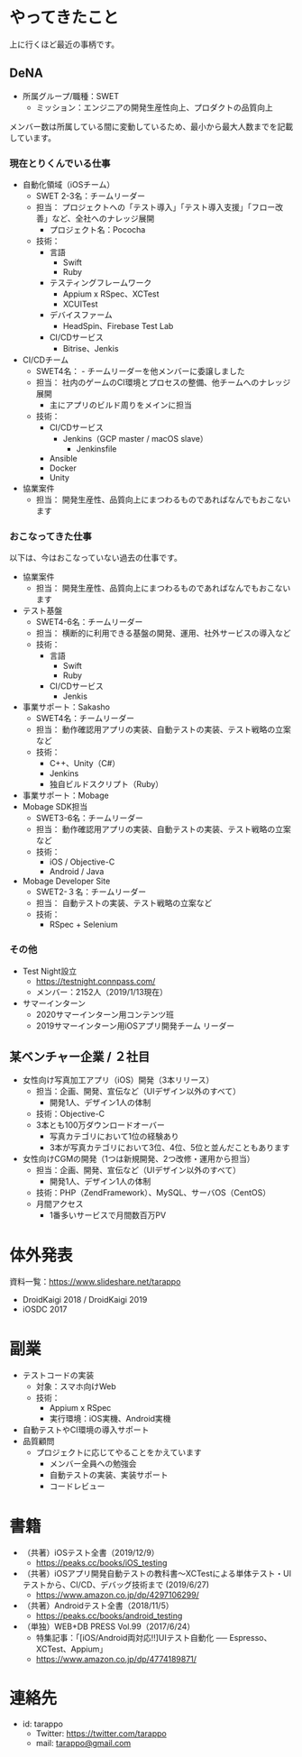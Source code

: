 # やってきたこと
上に行くほど最近の事柄です。

## DeNA
- 所属グループ/職種：SWET
  - ミッション：エンジニアの開発生産性向上、プロダクトの品質向上

メンバー数は所属している間に変動しているため、最小から最大人数までを記載しています。

### 現在とりくんでいる仕事
- 自動化領域（iOSチーム）
   - SWET 2-3名：チームリーダー
   - 担当： プロジェクトへの「テスト導入」「テスト導入支援」「フロー改善」など、全社へのナレッジ展開
      - プロジェクト名：Pococha
   - 技術：
      - 言語
         - Swift
         - Ruby
      - テスティングフレームワーク
         - Appium x RSpec、XCTest
         - XCUITest
      - デバイスファーム
         - HeadSpin、Firebase Test Lab
      - CI/CDサービス
         - Bitrise、Jenkis
- CI/CDチーム
   - SWET4名：
         - チームリーダーを他メンバーに委譲しました
   - 担当： 社内のゲームのCI環境とプロセスの整備、他チームへのナレッジ展開
     - 主にアプリのビルド周りをメインに担当
   - 技術：
      - CI/CDサービス
         - Jenkins（GCP master / macOS slave）
           - Jenkinsfile
      - Ansible
      - Docker
      - Unity
- 協業案件
   - 担当： 開発生産性、品質向上にまつわるものであればなんでもおこないます

### おこなってきた仕事
以下は、今はおこなっていない過去の仕事です。

- 協業案件
   - 担当： 開発生産性、品質向上にまつわるものであればなんでもおこないます
- テスト基盤
   - SWET4-6名：チームリーダー
   - 担当： 横断的に利用できる基盤の開発、運用、社外サービスの導入など
   - 技術：
      - 言語
         - Swift
         - Ruby
      - CI/CDサービス
         - Jenkis
- 事業サポート：Sakasho
   - SWET4名：チームリーダー
   - 担当： 動作確認用アプリの実装、自動テストの実装、テスト戦略の立案など
   - 技術：
      - C++、Unity（C#）
      - Jenkins
      - 独自ビルドスクリプト（Ruby）
- 事業サポート：Mobage
 - Mobage SDK担当
   - SWET3-6名：チームリーダー
   - 担当： 動作確認用アプリの実装、自動テストの実装、テスト戦略の立案など
   - 技術：
      - iOS / Objective-C
      - Android / Java
 - Mobage Developer Site
   - SWET2-３名：チームリーダー
   - 担当： 自動テストの実装、テスト戦略の立案など
   - 技術： 
       - RSpec + Selenium


### その他
- Test Night設立
   - https://testnight.connpass.com/
   - メンバー：2152人（2019/1/13現在）
- サマーインターン
  - 2020サマーインターン用コンテンツ班
  - 2019サマーインターン用iOSアプリ開発チーム リーダー

## 某ベンチャー企業 / ２社目
- 女性向け写真加工アプリ（iOS）開発（3本リリース）
  - 担当：企画、開発、宣伝など（UIデザイン以外のすべて）
    - 開発1人、デザイン1人の体制
  - 技術：Objective-C
  - 3本とも100万ダウンロードオーバー
    - 写真カテゴリにおいて1位の経験あり
    - 3本が写真カテゴリにおいて3位、4位、5位と並んだこともあります
- 女性向けCGMの開発（1つは新規開発、2つ改修・運用から担当）
  - 担当：企画、開発、宣伝など（UIデザイン以外のすべて）
    - 開発1人、デザイン1人の体制
  - 技術：PHP（ZendFramework）、MySQL、サーバOS（CentOS）
  - 月間アクセス
    - 1番多いサービスで月間数百万PV

# 体外発表
資料一覧：https://www.slideshare.net/tarappo

- DroidKaigi 2018 / DroidKaigi 2019
- iOSDC 2017

# 副業
 - テストコードの実装
   - 対象：スマホ向けWeb
   - 技術：
     - Appium x RSpec
     - 実行環境：iOS実機、Android実機
 - 自動テストやCI環境の導入サポート
 - 品質顧問
   - プロジェクトに応じてやることをかえています
     - メンバー全員への勉強会
     - 自動テストの実装、実装サポート
      - コードレビュー

# 書籍
- （共著）iOSテスト全書（2019/12/9）
    - https://peaks.cc/books/iOS_testing
- （共著）iOSアプリ開発自動テストの教科書〜XCTestによる単体テスト・UIテストから、CI/CD、デバッグ技術まで (2019/6/27)
    - https://www.amazon.co.jp/dp/4297106299/
- （共著）Androidテスト全書（2018/11/5）
    - https://peaks.cc/books/android_testing
- （単独）WEB+DB PRESS Vol.99（2017/6/24）
    - 特集記事：「[iOS/Android両対応!!]UIテスト自動化 ── Espresso、XCTest、Appium」
    - https://www.amazon.co.jp/dp/4774189871/

# 連絡先
 - id: tarappo
   - Twitter: https://twitter.com/tarappo
   - mail: tarappo@gmail.com

